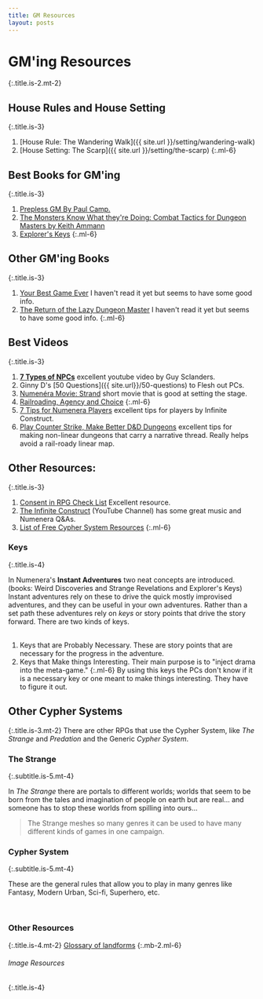 ```yaml
---
title: GM Resources
layout: posts
---
```


# GM'ing Resources
{:.title.is-2.mt-2}

## House Rules and House Setting
{:.title.is-3}

1. [House Rule: The Wandering Walk]({{ site.url }}/setting/wandering-walk)
2. [House Setting: The Scarp]({{ site.url }}/setting/the-scarp)
{:.ml-6}

## Best Books for GM'ing
{:.title.is-3}

1. [Prepless GM By Paul Camp.](https://www.drivethrurpg.com/product/304745/The-Prepless-GM)
2. [The Monsters Know What they're Doing: Combat Tactics for Dungeon Masters by Keith Ammann](https://www.themonstersknow.com/)
3. [Explorer's Keys](https://www.drivethrurpg.com/product/285114/Explorers-Keys)
{:.ml-6}

## Other GM'ing Books
{:.title.is-3}

1. [Your Best Game Ever](https://www.montecookgames.com/store/product/your-best-game-ever/) I haven't read it yet but seems to have some good info.
2. [The Return of the Lazy Dungeon Master](https://www.kickstarter.com/projects/slyflourish/return-of-the-lazy-dungeon-master) I haven't read it yet but seems to have some good info.
{:.ml-6}


## Best Videos
{:.title.is-3}

1. [__7 Types of  NPCs__](https://youtu.be/PDwOlY4ot8s) excellent youtube video by Guy Sclanders.
2. Ginny D's [50 Questions]({{ site.url}}/50-questions) to Flesh out PCs.  
3. [Numenéra Movie: Strand](https://youtu.be/6xGDE0w0AYo) short movie that is good at setting the stage.
4. [Railroading, Agency and Choice](https://youtu.be/KqIZytzzFKU)
{:.ml-6}
5. [7 Tips for Numenera Players](https://youtu.be/Bem0efD-i1o) excellent tips for players by Infinite Construct.
6. [Play Counter Strike, Make Better D&D Dungeons](https://youtu.be/biVZRIZereI) excellent tips for making non-linear dungeons that carry a narrative thread. Really helps avoid a rail-roady linear map. 

## Other Resources:
{:.title.is-3}

1. [Consent in RPG Check List](https://www.montecookgames.com/consent-in-gaming/) Excellent resource.
2. [The Infinite Construct](https://www.youtube.com/c/THEINFINITECONSTRUCT) (YouTube Channel) has some great music and Numenera Q&As.
3. [List of Free Cypher System Resources](https://d20.rs/cypher-system-freebies)
{:.ml-6}


### Keys
{:.title.is-4}

In Numenera's __Instant Adventures__ two neat concepts are introduced. (books: Weird Discoveries and Strange Revelations and Explorer's Keys) Instant adventures rely on these to drive the quick mostly improvised adventures, and they can be useful in your own adventures. Rather than a set path these adventures rely on _keys_ or story points that drive the story forward. There are two kinds of keys.  
<br>
1. Keys that are Probably Necessary.
These are story points that are necessary for the progress in the adventure.
2. Keys that Make things Interesting.
Their main purpose is to "inject drama into the meta-game."
{:.ml-6}
By using this keys the PCs don't know if it is a necessary key or one meant to make things interesting. They have to figure it out.

## Other Cypher Systems
{:.title.is-3.mt-2}
There are other RPGs that use the Cypher System, like _The Strange_ and _Predation_ and the Generic _Cypher System_.

### The Strange
{:.subtitle.is-5.mt-4}

In _The Strange_ there are portals to different worlds; worlds that seem to be born from the tales and imagination of people on earth but are real... and someone has to stop these worlds from spilling into ours...

> The Strange meshes so many genres it can be used to have many different kinds of games in one campaign.

### Cypher System
{:.subtitle.is-5.mt-4}

These are the general rules that allow you to play in many genres like Fantasy, Modern Urban, Sci-fi, Superhero, etc.

<br>

### Other Resources
{:.title.is-4.mt-2}
[Glossary of landforms](https://en.wikipedia.org/wiki/Glossary_of_landforms)
{:.mb-2.ml-6}

###### Image Resources
{:.title.is-4}

<br>
